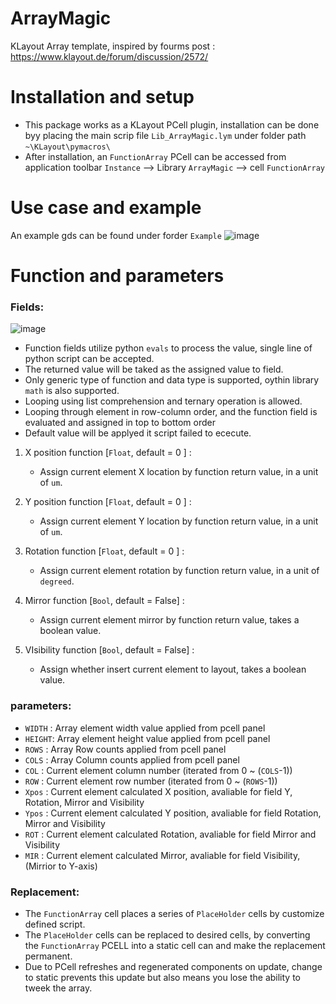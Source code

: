 # ArrayMagic
KLayout Array template, inspired by fourms post :
https://www.klayout.de/forum/discussion/2572/

# Installation and setup
* This package works as a KLayout PCell plugin, installation can be done byy placing the main scrip file `Lib_ArrayMagic.lym` under folder path `~\KLayout\pymacros\`
* After installation, an `FunctionArray` PCell can be accessed from application toolbar `Instance` --> Library `ArrayMagic` --> cell `FunctionArray`

# Use case and example
An example gds can be found under forder `Example`
![image](https://github.com/user-attachments/assets/267cf6b6-cec5-4265-b6b3-8b985fdc3345)

# Function and parameters

### Fields:
![image](https://github.com/user-attachments/assets/ada7d5d5-258d-429f-8dbf-b2c861087d36)

* Function fields utilize python `evals` to process the value, single line of python script can be accepted.
* The returned value will be taked as the assigned value to field.
* Only generic type of function and data type is supported, oythin library `math` is also supported.
* Looping using list comprehension and ternary operation is allowed.
* Looping through element in row-column order, and the function field is evaluated and assigned in top to bottom order
* Default value will be applyed it script failed to ececute.


1. X position function [`Float`, default = 0    ] :
   - Assign current element X location by function return value, in a unit of `um`.

2. Y position function [`Float`, default = 0    ] :
   - Assign current element Y location by function return value, in a unit of `um`.

3. Rotation   function [`Float`, default = 0    ] : 
   - Assign current element rotation by function return value, in a unit of `degreed`.

4. Mirror     function [`Bool`,  default = False] : 
   - Assign current element mirror by function return value, takes a boolean value.

5. VIsibility function [`Bool`,  default = False] : 
   - Assign whether insert current element to layout, takes a boolean value.



### parameters:
* `WIDTH` : Array element width value applied from pcell panel
* `HEIGHT`: Array element height value applied from pcell panel
* `ROWS`  : Array Row counts applied from pcell panel
* `COLS`  : Array Column counts applied from pcell panel
* `COL`   : Current element column number (iterated from 0 ~ (`COLS`-1))
* `ROW`   : Current element row number (iterated from 0 ~ (`ROWS`-1))
* `Xpos`  : Current element calculated X position, avaliable for field Y, Rotation, Mirror and Visibility
* `Ypos`  : Current element calculated Y position, avaliable for field Rotation, Mirror and Visibility
* `ROT`   : Current element calculated Rotation, avaliable for field Mirror and Visibility
* `MIR`   : Current element calculated Mirror, avaliable for field  Visibility, (Mirrior to Y-axis)


### Replacement:
* The `FunctionArray` cell places a series of `PlaceHolder` cells by customize defined script.
* The `PlaceHolder` cells can be replaced to desired cells, by converting the `FunctionArray` PCELL into a static cell can and make the replacement permanent.
* Due to PCell refreshes and regenerated components on update, change to static prevents this update but also means you lose the ability to tweek the array.


